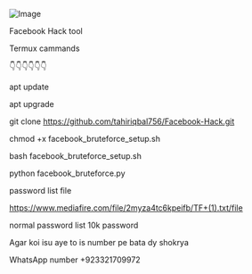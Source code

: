![Image](https://github.com/user-attachments/assets/fd07ece0-0f03-4dcc-ad05-f29892fd3038)






Facebook Hack tool




Termux cammands

👇👇👇👇👇👇

apt update 

apt upgrade 

git clone https://github.com/tahiriqbal756/Facebook-Hack.git

chmod +x facebook_bruteforce_setup.sh

bash facebook_bruteforce_setup.sh

python facebook_bruteforce.py


password list file 

https://www.mediafire.com/file/2myza4tc6kpeifb/TF+(1).txt/file

normal password list 10k password 



 Agar koi isu aye to is number pe bata dy shokrya 

 
 WhatsApp number +923321709972
